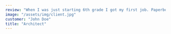 ```yaml
---
review: "When I was just starting 6th grade I got my first job. Paperboy! Boy, was I excited. At that time I had spent a lot of time actually playing the video official."
image: "/assets/img/client.jpg"
customer: "John Doe"
title: "Architect"
---
```

